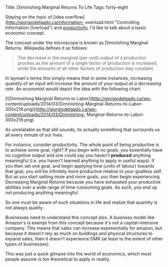 Title: Diminishing Marginal Returns To Life
Tags: forty-eight

Staying on the topic of [idea overflow](http://giorgiodelgado.ca/information-
overload.html "Controlling Information Overload") and
[productivity](http://giorgiodelgado.ca/work-now-relax-later.html "Work Now,
Relax Later"), I'd like to talk about a basic economic concept.



The concept under the microscope is known as Diminishing Marginal Returns.
Wikipedia defines it as follows:

> The decrease in the marginal (per-unit) output of a production process as
the amount of a single factor of production is increased, while the amounts of
all other factors of production stay constant.

In layman's terms this simply means that in some instances, increasing
quantity of an input will increase the amount of your output _at a decreasing
rate_. An economist would depict the idea with the following chart:



[![Diminishing Marginal Returns to Labor](http://giorgiodelgado.ca/wp-
content/uploads/2014/03/Diminishing-Marginal-Returns-to-Labor-
300x219.png)](http://giorgiodelgado.ca/wp-content/uploads/2014/03/Diminishing-
Marginal-Returns-to-Labor-300x219.png)



As unrelatable as that still sounds, its actually something that surrounds us
all every minute of our lives.



For instance, consider productivity. The whole point of being productive is to
achieve some goal, right? If you begin with no goals, you essentially have no
cognitive output and one could say you haven't **produced** anything
meaningful (i.e. you haven't learned anything to apply in useful ways). If you
then set one goal, and begin applying time (units of labour) towards that
goal, you will be infinitely more productive relative to your goalless self.
But as you start setting more and more goals, you then begin experiencing
Decreasing Marginal Returns because you have exhausted your productive
abilities over a wide range of time-consuming goals. As such, you end up not
producing anything meaningful.



So one must be aware of such situations in life and realize that quantity is
not always quality.



Businesses need to understand this concept also. A business model like
Amazon's is exempt from this concept because it's not a capital-intensive
company. This means that sales can increase exponentially for amazon, but
because it doesn't rely as much on buildings and physical structures to expand
sales, then it doesn't experience DMR (at least to the extent of other types
of businesses).



This was just a quick glimpse into the world of economics, which most people
assume is too theoretical to apply in reality.

